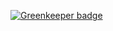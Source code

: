 

[![Greenkeeper badge](https://badges.greenkeeper.io/JustinBeckwith/typescript-gcf.svg)](https://greenkeeper.io/)